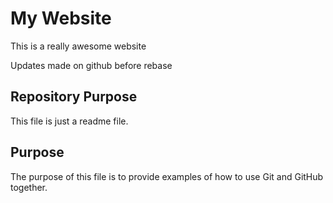 # My Website

This is a really awesome website

Updates made on github before rebase

## Repository Purpose

This file is just a readme file.

## Purpose

The purpose of this file is to provide examples
of how to use Git and GitHub together.
